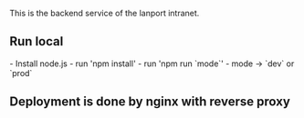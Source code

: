 This is the backend service of the lanport intranet.

<h2>Run local</h2>
- Install node.js 
- run 'npm install'
- run 'npm run `mode`'
- mode -> `dev` or `prod`

<h2>Deployment is done by nginx with reverse proxy</h2>